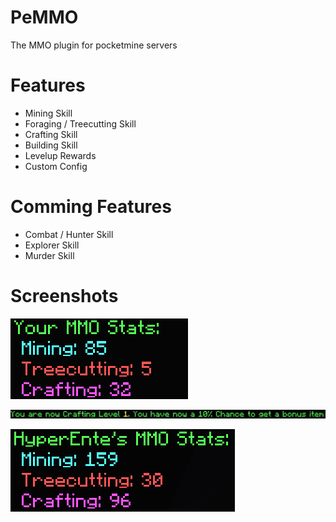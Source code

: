 # PeMMO
The MMO plugin for pocketmine servers
# Features
- Mining Skill
- Foraging / Treecutting Skill
- Crafting Skill
- Building Skill
- Levelup Rewards
- Custom Config
# Comming Features
- Combat / Hunter Skill
- Explorer Skill
- Murder Skill
# Screenshots
![](screenshots/OwnStats.png)

![](screenshots/Levelup.png)

![](screenshots/SeeStats.png)
